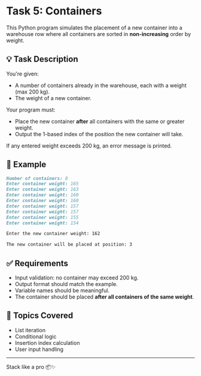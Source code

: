 # Task 5: Containers

This Python program simulates the placement of a new container into a warehouse row where all containers are sorted in **non-increasing** order by weight.

## 💡 Task Description

You're given:
- A number of containers already in the warehouse, each with a weight (max 200 kg).
- The weight of a new container.

Your program must:
- Place the new container **after** all containers with the same or greater weight.
- Output the 1-based index of the position the new container will take.

If any entered weight exceeds 200 kg, an error message is printed.

## 🧾 Example
```markdown
Number of containers: 8
Enter container weight: 165
Enter container weight: 163
Enter container weight: 160
Enter container weight: 160
Enter container weight: 157
Enter container weight: 157
Enter container weight: 155
Enter container weight: 154

Enter the new container weight: 162

The new container will be placed at position: 3
```

## ✅ Requirements

- Input validation: no container may exceed 200 kg.
- Output format should match the example.
- Variable names should be meaningful.
- The container should be placed **after all containers of the same weight**.

## 📌 Topics Covered

- List iteration
- Conditional logic
- Insertion index calculation
- User input handling

---

Stack like a pro 📦✨
